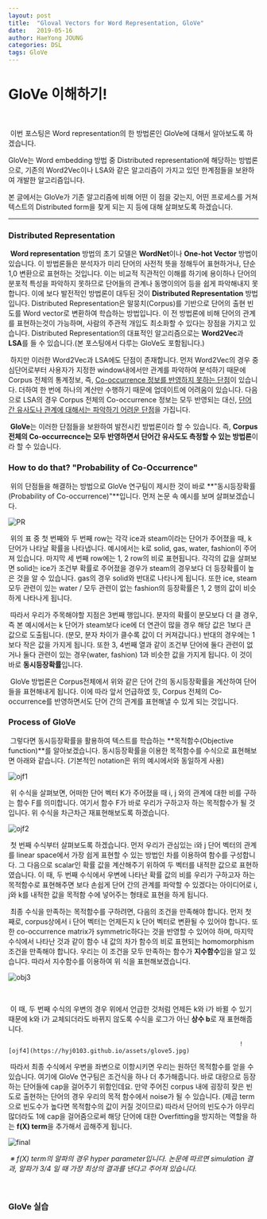 ```yaml
---
layout: post
title:  "Gloval Vectors for Word Representation, GloVe"
date:   2019-05-16
author: HaeYong JOUNG
categories: DSL
tags: GloVe
---
```


GloVe 이해하기!
===============

​	

​	이번 포스팅은 Word representation의 한 방법론인 GloVe에 대해서 알아보도록 하겠습니다. 

GloVe는 Word embedding 방법 중 Distributed representation에 해당하는 방법론으로, 기존의 Word2Vec이나 LSA와 같은 알고리즘이 가지고 있던 한계점들을 보완하여 개발한 알고리즘입니다.

본 글에서는 GloVe가 기존 알고리즘에 비해 어떤 이 점을 갖는지, 어떤 프로세스를 거쳐 텍스트의 Distributed form을 찾게 되는 지 등에 대해 살펴보도록 하겠습니다. 



***



### Distributed Representation

​	**Word representation** 방법의 초기 모델은 **WordNet**이나 **One-hot Vector** 방법이 있습니다. 이 방법론들은 분석자가 미리 단어의 사전적 뜻을 정해두어 표현하거나, 단순 1,0 변환으로 표현하는 것입니다. 이는 비교적 직관적인 이해를 하기에 용이하나 단어의 분포적 특성을 파악하지 못하므로 단어들의 관계나 동명이의어 등을 쉽게 파악해내지 못합니다. 이에 보다 발전적인 방법론이 대두된 것이 **Distributed Representation** 방법입니다. Distributed Representation은 말뭉치(Corpus)를 기반으로 단어의 출현 빈도를 Word vector로 변환하여 학습하는 방법입니다. 이 전 방법론에 비해 단어의 관계를 표현하는것이 가능하며, 사람의 주관적 개입도 최소화할 수 있다는 장점을 가지고 있습니다. Distributed Representation의 대표적인 알고리즘으로는 **Word2Vec**과 **LSA**를 들 수 있습니다.(본 포스팅에서 다루는 GloVe도 포함됩니다.)

​	하지만 이러한 Word2Vec과 LSA에도 단점이 존재합니다. 먼저 Word2Vec의 경우 중심단어로부터 사용자가 지정한 window내에서만 관계를 파악하여 분석하기 때문에 Corpus 전체의 통계정보, 즉, <u>Co-occurrence 정보를 반영하지 못하는 단점</u>이 있습니다. 더하여 한 번에 하나의 계산만 수행하기 때문에 업데이트에 어려움이 있습니다. 다음으로 LSA의 경우 Corpus 전체의 Co-occurrence 정보는 모두 반영되는 대신, <u>단어 간 유사도나 관계에 대해서는 파악하기 어려운 단점</u>을 가집니다. 

​	**GloVe**는 이러한 단점들을 보완하여 발전시킨 방법론이라 할 수 있습니다. 즉, **Corpus 전체의 Co-occurrecnce는 모두 반영하면서 단어간 유사도도 측정할 수 있는 방법론**이라 할 수 있습니다.





### How to do that?  "Probability of Co-Occurrence"

​	위의 단점들을 해결하는 방법으로 GloVe 연구팀이 제시한 것이 바로 **"동시등장확률(Probability of Co-occurrence)"**입니다. 먼저 논문 속 예시를 보며 살펴보겠습니다. 

![PR](https://hyj0103.github.io/assets/Glove.jpg)

​	위의 표 중 첫 번째와 두 번째 row는 각각 ice과 steam이라는 단어가 주어졌을 때, k 단어가 나타날 확률을 나타냅니다. 예시에서는 k로 solid, gas, water, fashion이 주어져 있습니다. 마지막 세 번째 row에는 1, 2 row의 비로 표현됩니다. 각각의 값을 살펴보면 solid는 ice가 조건부 확률로 주어졌을 경우가 steam의 경우보다 더 등장확률이 높은 것을 알 수 있습니다. gas의 경우 solid와 반대로 나타나게 됩니다. 또한 ice, steam모두 관련이 있는 water / 모두 관련이 없는 fashion의 등장확률은 1, 2 행의 값이 비슷하게 나타나게 됩니다. 

​	따라서 우리가 주목해야할 지점은 3번째 행입니다. 분자의 확률이 분모보다 더 클 경우, 즉 본 예시에서는 k 단어가 steam보다 ice에 더 연관이 많을 경우 해당 값은 1보다 큰 값으로 도출됩니다. (분모, 분자 차이가 클수록 값이 더 커져갑니다.) 반대의 경우에는 1보다 작은 값을 가지게 됩니다. 또한 3, 4번째 열과 같이 조건부 단어에 둘다 관련이 없거나 둘다 관련이 있는 경우(water, fashion) 1과 비슷한 값을 가지게 됩니다. 이 것이 바로 **동시등장확률**입니다.

​	GloVe 방법론은 Corpus전체에서 위와 같은 단어 간의 동시등장확률을 계산하여 단어들을 표현해내게 됩니다. 이에 따라 앞서 언급하였 듯, Corpus 전체의 Co-occurrence를 반영하면서도 단어 간의 관계를 표현해낼 수 있게 되는 것입니다.





### Process of GloVe

​	그렇다면 동시등장확률을 활용하여 텍스트를 학습하는 **목적함수(Objective function)**를 알아보겠습니다. 동시등장확률을 이용한 목적함수를 수식으로 표현해보면 아래와 같습니다. (기본적인 notation은 위의 예시에서와 동일하게 사용)

![ojf1](https://hyj0103.github.io/assets/glove2.jpg)

​	위 수식을 살펴보면, 어떠한 단어 벡터 K가 주어졌을 때 i, j 와의 관계에 대한 비를 구하는 함수 F를 의미합니다. 여기서 함수 F가 바로 우리가 구하고자 하는 목적함수가 될 것입니다. 위 수식을 차근차근 재표현해보도록 하겠습니다.



![ojf2](https://hyj0103.github.io/assets/glove3.jpg)

​	첫 번째 수식부터 살펴보도록 하겠습니다. 먼저 우리가 관심있는 i와 j 단어 벡터의 관계를 linear space에서 가장 쉽게 표현할 수 있는 방법인 차를 이용하여 함수를 구성합니다. 그 다음으로 scalar인 확률 값을 계산해주기 위하여 두 벡터를 내적한 값으로 표현하였습니다. 이 때, 두 번째 수식에서 우변에 나타난 확률 값의 비를 우리가 구하고자 하는 목적함수로 표현해주면 보다 손쉽게 단어 간의 관계를 파악할 수 있겠다는 아이디어로 i, j와 k를 내적한 값을 목적함 수에 넣어주는 형태로 표현을 하게 됩니다. 

​	최종 수식을 만족하는 목적함수를 구하려면, 다음의 조건을 만족해야 합니다. 먼저 첫 째로, corpus상에서 i 단어 벡터는 언제든지 k 단어 벡터로 변환될 수 있어야 합니다. 또한 co-occurrence matrix가 symmetric하다는 것을 반영할 수 있어야 하며,  마지막 수식에서 나타난 것과 같이 함수 내 값의 차가 함수의 비로 표현되는 homomorphism 조건을 만족해야 합니다. 우리는 이 조건을 모두 만족하는 함수가 **지수함수**임을 알고 있습니다. 따라서 지수함수를 이용하여 위 식을 표현해보겠습니다.

![obj3](https://hyj0103.github.io/assets/glove4.jpg)

​	

​	이 때, 두 번째 수식의 우변의 경우 위에서 언급한 것처럼 언제든 k와 i가 바뀔 수 있기 때문에 k와 i가 교체되더라도 바뀌지 않도록 수식을 로그가 아닌 **상수 b**로 재 표현해줍니다. 

   																	 ![ojf4](https://hyj0103.github.io/assets/glove5.jpg)



​	따라서 최종 수식에서 우변을 좌변으로 이항시키면 우리는 원하던 목적함수를 얻을 수 있습니다. 여기에 GloVe 연구팀은 조건식을 하나 더 추가해줍니다. 바로 대량으로 등장하는 단어들에 cap을 걸어주기 위함인데요. 만약 주어진 corpus 내에  굉장히 잦은 빈도로 출현하는 단어의 경우 우리의 목적 함수에서 noise가 될 수 있습니다. (제곱 term으로 빈도수가 높다면 목적함수의 값이 커질 것이므로) 따라서 단어의 빈도수가 아무리 많더라도 1에 cap을 걸어줌으로써 해당 단어에 대한 Overfitting을 방지하는 역할을 하는 **f(X) term**을 추가해서 곱해주게 됩니다. 

![final](https://hyj0103.github.io/assets/glove6.jpg)

​		*※ f(X) term의 알파의 경우 hyper parameter입니다. 논문에 따르면 simulation 결과, 알파가 3/4 일 때 가장 최상의 결과를 낸다고 주어져 있습니다.*



​		 

 ### GloVe 실습

















​	
































